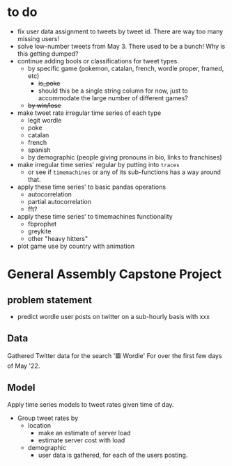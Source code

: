 
# to do

- fix user data assignment to tweets by tweet id. There are way too many missing users!
- solve low-number tweets from May 3. There used to be a bunch! Why is this getting dumped?
- continue adding bools or classifications for tweet types.
    - by specific game (pokemon, catalan, french, wordle proper, framed, etc)
        - ~~is_poke~~
        - should this be a single string column for now, just to accommodate the large number of different games?
    - ~~by win/lose~~
- make tweet rate irregular time series of each type
    - legit wordle
    - poke
    - catalan
    - french
    - spanish
    - by demographic (people giving pronouns in bio, links to franchises)
- make irregular time series' regular by putting into `traces`
    - or see if `timemachines` or any of its sub-functions has a way around that.
- apply these time series' to basic pandas operations
    - autocorrelation
    - partial autocorrelation
    - fft?
- apply these time series' to timemachines functionality
    - fbprophet
    - greykite
    - other "heavy hitters"
- plot game use by country with animation


# General Assembly Capstone Project

## problem statement

- predict wordle user posts on twitter on a sub-hourly basis with xxx

## Data
Gathered Twitter data for the search '🟩 Wordle' For over the first few days of May '22.

## Model

Apply time series models to tweet rates given time of day.

- Group tweet rates by
    - location
        - make an estimate of server load
        - estimate server cost with load
    - demographic
        - user data is gathered, for each of the users posting.

